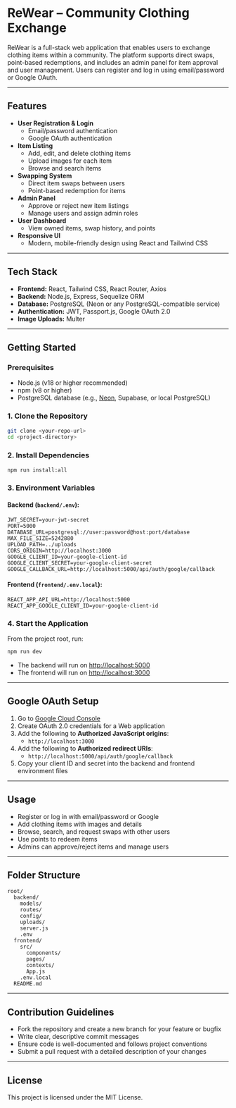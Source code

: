 # ReWear – Community Clothing Exchange

ReWear is a full-stack web application that enables users to exchange clothing items within a community. The platform supports direct swaps, point-based redemptions, and includes an admin panel for item approval and user management. Users can register and log in using email/password or Google OAuth.

---

## Features

- **User Registration & Login**
  - Email/password authentication
  - Google OAuth authentication
- **Item Listing**
  - Add, edit, and delete clothing items
  - Upload images for each item
  - Browse and search items
- **Swapping System**
  - Direct item swaps between users
  - Point-based redemption for items
- **Admin Panel**
  - Approve or reject new item listings
  - Manage users and assign admin roles
- **User Dashboard**
  - View owned items, swap history, and points
- **Responsive UI**
  - Modern, mobile-friendly design using React and Tailwind CSS

---

## Tech Stack

- **Frontend:** React, Tailwind CSS, React Router, Axios
- **Backend:** Node.js, Express, Sequelize ORM
- **Database:** PostgreSQL (Neon or any PostgreSQL-compatible service)
- **Authentication:** JWT, Passport.js, Google OAuth 2.0
- **Image Uploads:** Multer

---

## Getting Started

### Prerequisites
- Node.js (v18 or higher recommended)
- npm (v8 or higher)
- PostgreSQL database (e.g., [Neon](https://neon.tech/), Supabase, or local PostgreSQL)

### 1. Clone the Repository
```bash
git clone <your-repo-url>
cd <project-directory>
```

### 2. Install Dependencies
```bash
npm run install:all
```

### 3. Environment Variables

#### Backend (`backend/.env`):
```
JWT_SECRET=your-jwt-secret
PORT=5000
DATABASE_URL=postgresql://user:password@host:port/database
MAX_FILE_SIZE=5242880
UPLOAD_PATH=../uploads
CORS_ORIGIN=http://localhost:3000
GOOGLE_CLIENT_ID=your-google-client-id
GOOGLE_CLIENT_SECRET=your-google-client-secret
GOOGLE_CALLBACK_URL=http://localhost:5000/api/auth/google/callback
```

#### Frontend (`frontend/.env.local`):
```
REACT_APP_API_URL=http://localhost:5000
REACT_APP_GOOGLE_CLIENT_ID=your-google-client-id
```

### 4. Start the Application
From the project root, run:
```bash
npm run dev
```
- The backend will run on [http://localhost:5000](http://localhost:5000)
- The frontend will run on [http://localhost:3000](http://localhost:3000)

---

## Google OAuth Setup
1. Go to [Google Cloud Console](https://console.cloud.google.com/)
2. Create OAuth 2.0 credentials for a Web application
3. Add the following to **Authorized JavaScript origins**:
   - `http://localhost:3000`
4. Add the following to **Authorized redirect URIs**:
   - `http://localhost:5000/api/auth/google/callback`
5. Copy your client ID and secret into the backend and frontend environment files

---

## Usage
- Register or log in with email/password or Google
- Add clothing items with images and details
- Browse, search, and request swaps with other users
- Use points to redeem items
- Admins can approve/reject items and manage users

---

## Folder Structure
```
root/
  backend/
    models/
    routes/
    config/
    uploads/
    server.js
    .env
  frontend/
    src/
      components/
      pages/
      contexts/
      App.js
    .env.local
  README.md
```

---

## Contribution Guidelines
- Fork the repository and create a new branch for your feature or bugfix
- Write clear, descriptive commit messages
- Ensure code is well-documented and follows project conventions
- Submit a pull request with a detailed description of your changes

---

## License
This project is licensed under the MIT License. 